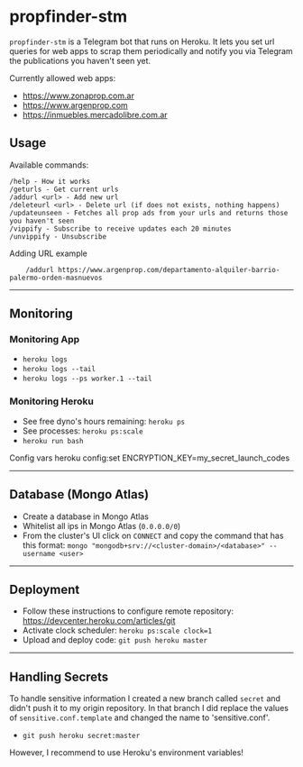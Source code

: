 # propfinder-stm

`propfinder-stm` is a Telegram bot that runs on Heroku. It lets you set url queries for web apps to scrap them periodically and notify you via Telegram the publications you haven't seen yet.

Currently allowed web apps:
* https://www.zonaprop.com.ar
* https://www.argenprop.com
* https://inmuebles.mercadolibre.com.ar

## Usage
Available commands:
    
    /help - How it works
    /geturls - Get current urls
    /addurl <url> - Add new url
    /deleteurl <url> - Delete url (if does not exists, nothing happens)
    /updateunseen - Fetches all prop ads from your urls and returns those you haven't seen
    /vippify - Subscribe to receive updates each 20 minutes
    /unvippify - Unsubscribe


Adding URL example
```
    /addurl https://www.argenprop.com/departamento-alquiler-barrio-palermo-orden-masnuevos
```

---
## Monitoring
### Monitoring App
* `heroku logs`
* `heroku logs --tail`
* `heroku logs --ps worker.1 --tail`

### Monitoring Heroku
* See free dyno's hours remaining: `heroku ps`
* See processes: `heroku ps:scale`
* `heroku run bash`


Config vars
	heroku config:set ENCRYPTION_KEY=my_secret_launch_codes

---
## Database (Mongo Atlas)
* Create a database in Mongo Atlas
* Whitelist all ips in Mongo Atlas (`0.0.0.0/0`)
* From the cluster's UI click on `CONNECT` and copy the command that has this format: `mongo "mongodb+srv://<cluster-domain>/<database>" --username <user>`

---
## Deployment
* Follow these instructions to configure remote repository: https://devcenter.heroku.com/articles/git
* Activate clock scheduler: `heroku ps:scale clock=1`
* Upload and deploy code: `git push heroku master` 

---
## Handling Secrets
To handle sensitive information I created a new branch called `secret` and didn't push it to my origin repository.
In that branch I did replace the values of `sensitive.conf.template` and changed the name to 'sensitive.conf'. 
* `git push heroku secret:master`
	
However, I recommend to use Heroku's environment variables!

